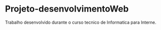 # Projeto-desenvolvimentoWeb
Trabalho desenvolvido durante o curso tecnico de Informatica para Interne. 
